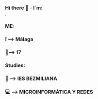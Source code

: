 ### Hi there 👋 - I´m:
<h1 style="font-size:10%;">DANI</h1>

### ME:
### ❕ --> Málaga
### 🧒--> 17

### Studies:
### 📙 --> IES BEZMILIANA
### 💻 --> MICROINFORMÁTICA Y REDES



